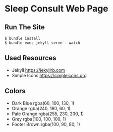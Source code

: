 # Sleep Consult Web Page

## Run The Site

    $ bundle install
    $ bundle exec jekyll serve --watch

## Used Resources

* Jekyll https://jekyllrb.com
* Simple Icons https://simpleicons.org

## Colors

* Dark Blue rgba(60, 100, 130, 1)
* Orange rgba(240, 180, 60, 1)
* Pale Orange rgba(255, 230, 200, 1)
* Grey rgba(100, 100, 100, 1)
* Footer Brown rgba(100, 90, 80, 1)